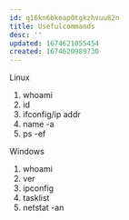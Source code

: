 ```yaml
---
id: q16kn6bkeap0tgkzhvuu82n
title: Usefulcommands
desc: ''
updated: 1674621055454
created: 1674620989730
---
```

Linux

1. whoami
2. id
3. ifconfig/ip addr
4. name -a
5. ps -ef


Windows
1. whoami
2. ver
3. ipconfig
4. tasklist
5. netstat -an